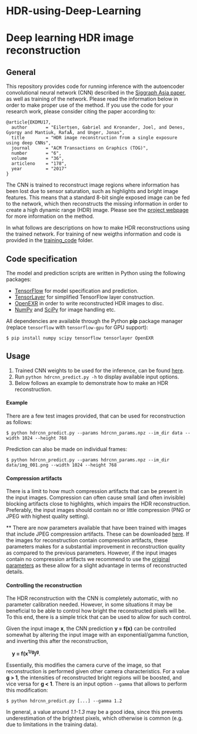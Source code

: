 # HDR-using-Deep-Learning

# **Deep learning HDR image reconstruction**



## General
This repository provides code for running inference with the autoencoder convolutional neural network (CNN) described in the [Siggraph Asia paper](http://hdrv.org/hdrcnn/), as well as training of the network. Please read the information below in order to make proper use of the method. If you use the code for your research work, please consider citing the paper according to:

```
@article{EKDMU17,
  author       = "Eilertsen, Gabriel and Kronander, Joel, and Denes, Gyorgy and Mantiuk, RafaÅ‚ and Unger, Jonas",
  title        = "HDR image reconstruction from a single exposure using deep CNNs",
  journal      = "ACM Transactions on Graphics (TOG)",
  number       = "6",
  volume       = "36",
  articleno    = "178",
  year         = "2017"
}
```

The CNN is trained to reconstruct image regions where information has been lost due to sensor saturation, such as highlights and bright image features. This means that a standard 8-bit single exposed image can be fed to the network, which then reconstructs the missing information in order to create a high dynamic range (HDR) image. Please see the [project webpage](http://hdrv.org/hdrcnn/) for more information on the method.

In what follows are descriptions on how to make HDR reconstructions using the trained network. For training of new weigths information and code is provided in the [training_code](training_code/) folder.

## Code specification
The model and prediction scripts are written in Python using the following packages:

* [TensorFlow](https://www.tensorflow.org/) for model specification and prediction.
* [TensorLayer](https://tensorlayer.readthedocs.io/en/latest/) for simplified TensorFlow layer construction.
* [OpenEXR](http://www.openexr.com/) in order to write reconstructed HDR images to disc.
* [NumPy](http://www.numpy.org/) and [SciPy](https://www.scipy.org/) for image handling etc.

All dependencies are available through the Python **pip** package manager (replace 
`tensorflow` with `tensorflow-gpu` for GPU support):

```
$ pip install numpy scipy tensorflow tensorlayer OpenEXR
```

## Usage
1. Trained CNN weights to be used for the inference, can be found [here](http://hdrv.org/hdrcnn/material/hdrcnn_params.npz).
2. Run `python hdrcnn_predict.py -h` to display available input options.
3. Below follows an example to demonstrate how to make an HDR reconstruction.

#### Example
There are a few test images provided, that can be used for reconstruction as follows:

```
$ python hdrcnn_predict.py --params hdrcnn_params.npz --im_dir data --width 1024 --height 768
```

Prediction can also be made on individual frames:

```
$ python hdrcnn_predict.py --params hdrcnn_params.npz --im_dir data/img_001.png --width 1024 --height 768
``` 

#### Compression artifacts
There is a limit to how much compression artifacts that can be present in the input images. Compression can often cause small (and often invisible) blocking artifacts close to highlights, which impairs the HDR reconstruction. Preferably, the input images should contain no or little compression (PNG or JPEG with highest quality setting).

** There are now parameters available that have been trained with images that include JPEG compression artifacts. These can be downloaded [here](http://hdrv.org/hdrcnn/material/hdrcnn_params_compr.npz). If the images for reconstruction contain compression artifacts, these parameters makes for a substantial improvement in reconstruction quality as compared to the previous parameters. However, if the input images contain no compression artifacts we recommend to use the [original parameters](http://hdrv.org/hdrcnn/material/hdrcnn_params.npz) as these allow for a slight advantage in terms of reconstructed details.

#### Controlling the reconstruction
The HDR reconstruction with the CNN is completely automatic, with no parameter calibration needed. However, in some situations it may be beneficial to be able to control how bright the reconstructed pixels will be. To this end, there is a simple trick that can be used to allow for such control.

Given the input image **x**, the CNN prediction **y = f(x)** can be controlled somewhat by altering the input image with an exponential/gamma function, and inverting this after the reconstruction,

&nbsp;&nbsp;&nbsp;&nbsp;**y = f(x<sup>1/g</sup>)<sup>g</sup>**.

Essentially, this modifies the camera curve of the image, so that reconstruction is performed given other camera characteristics. For a value **g > 1**, the intensities of reconstructed bright regions will be boosted, and vice versa for **g < 1**. There is an input option `--gamma` that allows to perform this modification:

```
$ python hdrcnn_predict.py [...] --gamma 1.2
```
In general, a value around *1.1-1.3* may be a good idea, since this prevents underestimation of the brightest pixels, which otherwise is common (e.g. due to limitations in the training data).
